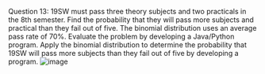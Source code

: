 Question 13: 19SW must pass three theory subjects and two practicals in the 8th semester. Find the probability that they will pass more subjects and practical than they fail out of five. The binomial distribution uses an average pass rate of 70%. Evaluate the problem by developing a Java/Python program. Apply the binomial distribution to determine the probability that 19SW will pass more subjects than they fail out of five by developing a program.
![image](https://github.com/user-attachments/assets/1463dbf2-70fd-45a4-8cbb-1a5ea431ea92)
